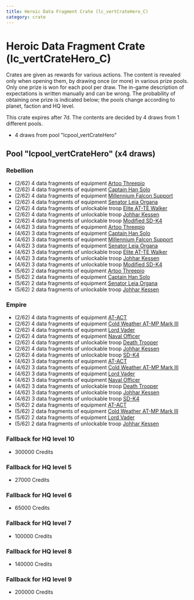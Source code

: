 ```yaml
---
title: Heroic Data Fragment Crate (lc_vertCrateHero_C)
category: crate
---
```


# Heroic Data Fragment Crate (lc_vertCrateHero_C)

Crates are given as rewards for various actions. The content is revealed only when opening them, by drawing once (or more) in various prize pools. Only one prize is won for each pool per draw. The in-game description of expectations is written manually and can be wrong. The probability of obtaining one prize is indicated below; the pools change according to planet, faction and HQ level.

This crate expires after 7d. The contents are decided by 4 draws from 1 different pools.
  * 4 draws from pool "lcpool_vertCrateHero"

## Pool "lcpool_vertCrateHero" (x4 draws)

### Rebellion

  * (2/62) 4 data fragments of equipment [Artoo  Threepio](eqpRebelArtoo)
  * (2/62) 4 data fragments of equipment [Captain Han Solo](eqpRebelCaptainSolo)
  * (2/62) 4 data fragments of equipment [Millennium Falcon Support](eqpRebelChewie)
  * (2/62) 4 data fragments of equipment [Senator Leia Organa](eqpRebelDiplomat)
  * (2/62) 4 data fragments of unlockable troop [Elite AT-TE Walker](HeroATTE)
  * (2/62) 4 data fragments of unlockable troop [Johhar Kessen](RebelJohhar)
  * (2/62) 4 data fragments of unlockable troop [Modified SD-K4](HeroRebelSpiderDroid)
  * (4/62) 3 data fragments of equipment [Artoo  Threepio](eqpRebelArtoo)
  * (4/62) 3 data fragments of equipment [Captain Han Solo](eqpRebelCaptainSolo)
  * (4/62) 3 data fragments of equipment [Millennium Falcon Support](eqpRebelChewie)
  * (4/62) 3 data fragments of equipment [Senator Leia Organa](eqpRebelDiplomat)
  * (4/62) 3 data fragments of unlockable troop [Elite AT-TE Walker](HeroATTE)
  * (4/62) 3 data fragments of unlockable troop [Johhar Kessen](RebelJohhar)
  * (4/62) 3 data fragments of unlockable troop [Modified SD-K4](HeroRebelSpiderDroid)
  * (5/62) 2 data fragments of equipment [Artoo  Threepio](eqpRebelArtoo)
  * (5/62) 2 data fragments of equipment [Captain Han Solo](eqpRebelCaptainSolo)
  * (5/62) 2 data fragments of equipment [Senator Leia Organa](eqpRebelDiplomat)
  * (5/62) 2 data fragments of unlockable troop [Johhar Kessen](RebelJohhar)

### Empire

  * (2/62) 4 data fragments of equipment [AT-ACT](eqpEmpireCargoGreatDane)
  * (2/62) 4 data fragments of equipment [Cold Weather AT-MP Mark III](eqpEmpireArcticATMP)
  * (2/62) 4 data fragments of equipment [Lord Vader](eqpEmpireLordVader)
  * (2/62) 4 data fragments of equipment [Naval Officer](eqpEmpireNavalOfficer)
  * (2/62) 4 data fragments of unlockable troop [Death Trooper](HeroDeathTrooper)
  * (2/62) 4 data fragments of unlockable troop [Johhar Kessen](EmpireJohhar)
  * (2/62) 4 data fragments of unlockable troop [SD-K4](HeroEmpireSpiderDroid)
  * (4/62) 3 data fragments of equipment [AT-ACT](eqpEmpireCargoGreatDane)
  * (4/62) 3 data fragments of equipment [Cold Weather AT-MP Mark III](eqpEmpireArcticATMP)
  * (4/62) 3 data fragments of equipment [Lord Vader](eqpEmpireLordVader)
  * (4/62) 3 data fragments of equipment [Naval Officer](eqpEmpireNavalOfficer)
  * (4/62) 3 data fragments of unlockable troop [Death Trooper](HeroDeathTrooper)
  * (4/62) 3 data fragments of unlockable troop [Johhar Kessen](EmpireJohhar)
  * (4/62) 3 data fragments of unlockable troop [SD-K4](HeroEmpireSpiderDroid)
  * (5/62) 2 data fragments of equipment [AT-ACT](eqpEmpireCargoGreatDane)
  * (5/62) 2 data fragments of equipment [Cold Weather AT-MP Mark III](eqpEmpireArcticATMP)
  * (5/62) 2 data fragments of equipment [Lord Vader](eqpEmpireLordVader)
  * (5/62) 2 data fragments of unlockable troop [Johhar Kessen](EmpireJohhar)

### Fallback for HQ level 10

  * 300000 Credits

### Fallback for HQ level 5

  * 27000 Credits

### Fallback for HQ level 6

  * 65000 Credits

### Fallback for HQ level 7

  * 100000 Credits

### Fallback for HQ level 8

  * 140000 Credits

### Fallback for HQ level 9

  * 200000 Credits